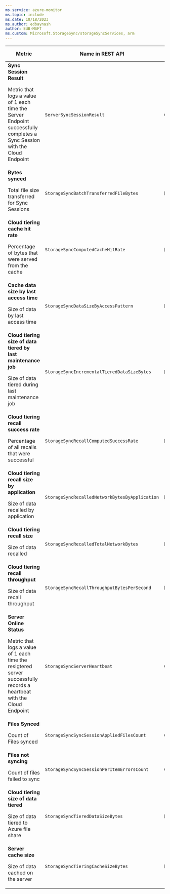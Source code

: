 ```yaml
---
ms.service: azure-monitor
ms.topic: include
ms.date: 10/18/2023
ms.author: edbaynash
author: EdB-MSFT
ms.custom: Microsoft.StorageSync/storageSyncServices, arm
---
```

<!--
NOTE:  This content is automatically generated using API calls to Azure. 
Any edits made on these files will be overwritten in the next run of the script. 
There is no benefit in editing these files directly.  
-->
  
  
|Metric|Name in REST API|Unit|Aggregation|Dimensions|Time Grains|DS Export|
|---|---|---|---|---|---|---|
|**Sync Session Result**<p><p>Metric that logs a value of 1 each time the Server Endpoint successfully completes a Sync Session with the Cloud Endpoint |`ServerSyncSessionResult` |Count |Average, Count, Total, Maximum, Minimum |`SyncGroupName`, `ServerEndpointName`, `SyncDirection`|PT1M |Yes|
|**Bytes synced**<p><p>Total file size transferred for Sync Sessions |`StorageSyncBatchTransferredFileBytes` |Bytes |Average, Total |`SyncGroupName`, `ServerEndpointName`, `SyncDirection`|PT1M |Yes|
|**Cloud tiering cache hit rate**<p><p>Percentage of bytes that were served from the cache |`StorageSyncComputedCacheHitRate` |Percent |Average |`SyncGroupName`, `ServerName`, `ServerEndpointName`|PT1M |Yes|
|**Cache data size by last access time**<p><p>Size of data by last access time |`StorageSyncDataSizeByAccessPattern` |Bytes |Average, Maximum, Minimum |`SyncGroupName`, `ServerName`, `ServerEndpointName`, `LastAccessTime`|PT1M |No|
|**Cloud tiering size of data tiered by last maintenance job**<p><p>Size of data tiered during last maintenance job |`StorageSyncIncrementalTieredDataSizeBytes` |Bytes |Total, Average, Maximum, Minimum |`SyncGroupName`, `ServerName`, `ServerEndpointName`, `TieringReason`|PT1M |Yes|
|**Cloud tiering recall success rate**<p><p>Percentage of all recalls that were successful |`StorageSyncRecallComputedSuccessRate` |Percent |Average |`SyncGroupName`, `ServerName`, `ServerEndpointName`|PT1M |Yes|
|**Cloud tiering recall size by application**<p><p>Size of data recalled by application |`StorageSyncRecalledNetworkBytesByApplication` |Bytes |Average, Total |`SyncGroupName`, `ServerName`, `ApplicationName`|PT1M |Yes|
|**Cloud tiering recall size**<p><p>Size of data recalled |`StorageSyncRecalledTotalNetworkBytes` |Bytes |Average, Total |`SyncGroupName`, `ServerName`, `ServerEndpointName`|PT1M |Yes|
|**Cloud tiering recall throughput**<p><p>Size of data recall throughput |`StorageSyncRecallThroughputBytesPerSecond` |BytesPerSecond |Average, Total, Maximum, Minimum |`SyncGroupName`, `ServerName`, `ServerEndpointName`|PT1M |Yes|
|**Server Online Status**<p><p>Metric that logs a value of 1 each time the resigtered server successfully records a heartbeat with the Cloud Endpoint |`StorageSyncServerHeartbeat` |Count |Average, Count, Total, Maximum, Minimum |`ServerName`|PT1M |Yes|
|**Files Synced**<p><p>Count of Files synced |`StorageSyncSyncSessionAppliedFilesCount` |Count |Average, Total |`SyncGroupName`, `ServerEndpointName`, `SyncDirection`|PT1M |Yes|
|**Files not syncing**<p><p>Count of files failed to sync |`StorageSyncSyncSessionPerItemErrorsCount` |Count |Average |`SyncGroupName`, `ServerEndpointName`, `SyncDirection`|PT1M |Yes|
|**Cloud tiering size of data tiered**<p><p>Size of data tiered to Azure file share |`StorageSyncTieredDataSizeBytes` |Bytes |Average, Total, Maximum, Minimum |`SyncGroupName`, `ServerName`, `ServerEndpointName`|PT1M |Yes|
|**Server cache size**<p><p>Size of data cached on the server |`StorageSyncTieringCacheSizeBytes` |Bytes |Average, Maximum, Minimum |`SyncGroupName`, `ServerName`, `ServerEndpointName`|PT1M |Yes|